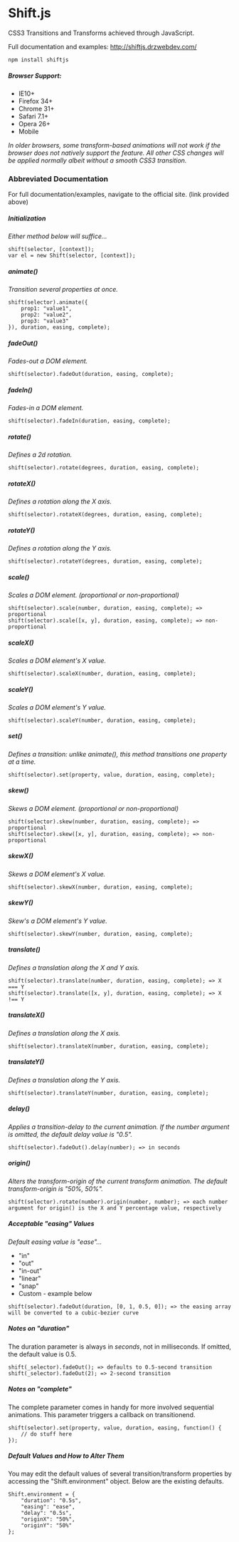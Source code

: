 # Shift.js

CSS3 Transitions and Transforms achieved through JavaScript.

Full documentation and examples: http://shiftjs.drzwebdev.com/

```
npm install shiftjs
```

##### Browser Support:

* IE10+
* Firefox 34+
* Chrome 31+
* Safari 7.1+
* Opera 26+
* Mobile

_In older browsers, some transform-based animations will not work if the browser does not natively support the feature. All other CSS changes will be applied normally albeit without a smooth CSS3 transition._

### Abbreviated Documentation

For full documentation/examples, navigate to the official site. (link provided above)

##### Initialization

_Either method below will suffice..._

```
shift(selector, [context]);
var el = new Shift(selector, [context]);
```

##### animate()

_Transition several properties at once._

```
shift(selector).animate({
	prop1: "value1",
	prop2: "value2",
	prop3: "value3"
}), duration, easing, complete);
```

##### fadeOut()

_Fades-out a DOM element._

```
shift(selector).fadeOut(duration, easing, complete);
```

##### fadeIn()

_Fades-in a DOM element._

```
shift(selector).fadeIn(duration, easing, complete);
```

##### rotate()

_Defines a 2d rotation._

```
shift(selector).rotate(degrees, duration, easing, complete);
```

##### rotateX()

_Defines a rotation along the X axis._

```
shift(selector).rotateX(degrees, duration, easing, complete);
```

##### rotateY()

_Defines a rotation along the Y axis._

```
shift(selector).rotateY(degrees, duration, easing, complete);
```

##### scale()

_Scales a DOM element. (proportional or non-proportional)_

```
shift(selector).scale(number, duration, easing, complete); => proportional
shift(selector).scale([x, y], duration, easing, complete); => non-proportional
```

##### scaleX()

_Scales a DOM element's X value._

```
shift(selector).scaleX(number, duration, easing, complete);
```

##### scaleY()

_Scales a DOM element's Y value._

```
shift(selector).scaleY(number, duration, easing, complete);
```

##### set()

_Defines a transition: unlike animate(), this method transitions one property at a time._

```
shift(selector).set(property, value, duration, easing, complete);
```

##### skew()

_Skews a DOM element. (proportional or non-proportional)_

```
shift(selector).skew(number, duration, easing, complete); => proportional
shift(selector).skew([x, y], duration, easing, complete); => non-proportional
```

##### skewX()

_Skews a DOM element's X value._

```
shift(selector).skewX(number, duration, easing, complete);
```

##### skewY()

_Skew's a DOM element's Y value._

```
shift(selector).skewY(number, duration, easing, complete);
```

##### translate()

_Defines a translation along the X and Y axis._

```
shift(selector).translate(number, duration, easing, complete); => X === Y
shift(selector).translate([x, y], duration, easing, complete); => X !== Y
```

##### translateX()

_Defines a translation along the X axis._

```
shift(selector).translateX(number, duration, easing, complete);
```

##### translateY()

_Defines a translation along the Y axis._

```
shift(selector).translateY(number, duration, easing, complete);
```

##### delay()

_Applies a transition-delay to the current animation. If the number argument is omitted, the default delay value is "0.5"._

```
shift(selector).fadeOut().delay(number); => in seconds
```

##### origin()

_Alters the transform-origin of the current transform animation. The default transform-origin is "50%, 50%"._

```
shift(selector).rotate(number).origin(number, number); => each number argument for origin() is the X and Y percentage value, respectively
```

##### Acceptable "easing" Values

_Default easing value is "ease"..._

* "in"
* "out"
* "in-out"
* "linear"
* "snap"
* Custom - example below

```
shift(selector).fadeOut(duration, [0, 1, 0.5, 0]); => the easing array will be converted to a cubic-bezier curve
```

##### Notes on "duration"

The duration parameter is always in _seconds_, not in milliseconds. If omitted, the default value is 0.5.

```
shift(_selector).fadeOut(); => defaults to 0.5-second transition
shift(_selector).fadeOut(2); => 2-second transition
```


##### Notes on "complete"

The complete parameter comes in handy for more involved sequential animations. This parameter triggers a callback on transitionend.

```
shift(selector).set(property, value, duration, easing, function() {
	// do stuff here
});
```

##### Default Values and How to Alter Them

You may edit the default values of several transition/transform properties by accessing the "Shift.environment" object. Below are the existing defaults.

```
Shift.environment = {
	"duration": "0.5s",
	"easing": "ease",
	"delay": "0.5s",
	"originX": "50%",
	"originY": "50%"
};
```